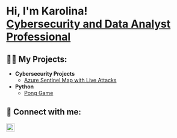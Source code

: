 <h1>Hi, I'm Karolina! <br/><a href="https://www.linkedin.com/in/karolína-kohlová-7504b7b3/">Cybersecurity and Data Analyst Professional</a></h1>

<h2>👨‍💻 My Projects:</h2>

- <b>Cybersecurity Projects</b>
  - [Azure Sentinel Map with Live Attacks](https://github.com/url)
- <b>Python</b>
  - [Pong Game](https://github.com/url)

<h2> 🤳 Connect with me:</h2>

[<img align="left" alt="JoshMadakor | LinkedIn" width="22px" src="https://cdn.jsdelivr.net/npm/simple-icons@v3/icons/linkedin.svg" />][linkedin]

[linkedin]: https://www.linkedin.com/in/karolína-kohlová-7504b7b3/
